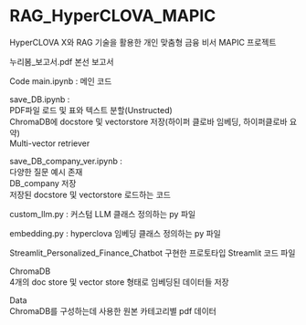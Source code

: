 # RAG_HyperCLOVA_MAPIC
HyperCLOVA X와 RAG 기술을 활용한 개인 맞춤형 금융 비서 MAPIC 프로젝트

누리봄_보고서.pdf
본선 보고서
    
Code
main.ipynb : 메인 코드
   
save_DB.ipynb :  
PDF파일 로드 및 표와 텍스트 분할(Unstructed)  
ChromaDB에 docstore 및 vectorstore 저장(하이퍼 클로바 임베딩, 하이퍼클로바 요약)  
Multi-vector retriever
   
save_DB_company_ver.ipynb :  
다양한 질문 예시 존재  
DB_company 저장  
저장된 docstore 및 vectorstore 로드하는 코드  
   
custom_llm.py : 커스텀 LLM 클래스 정의하는 py 파일    
   
embedding.py : hyperclova 임베딩 클래스 정의하는 py 파일  

Streamlit_Personalized_Finance_Chatbot 
구현한 프로토타입 Streamlit 코드 파일  

ChromaDB   
4개의 doc store 및 vector store 형태로 임베딩된 데이터들 저장   
   
Data   
ChromaDB를 구성하는데 사용한 원본 카테고리별 pdf 데이터   
